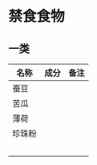 # 禁食食物

## 一类

| 名称   | 成分 | 备注 |
| ------ | ---- | ---- |
| 蚕豆   |      |      |
| 苦瓜   |      |      |
| 薄荷   |      |      |
| 珍珠粉 |      |      |
|        |      |      |
|        |      |      |
|        |      |      |
|        |      |      |
|        |      |      |







